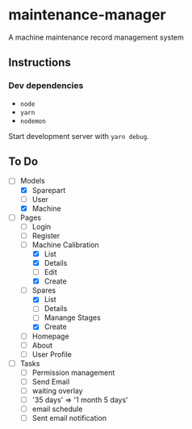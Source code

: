 # maintenance-manager

A machine maintenance record management system

## Instructions

### Dev dependencies

* `node`
* `yarn`
* `nodemon`

Start development server with `yarn debug`.

## To Do

* [ ] Models
  * [x] Sparepart
  * [ ] User
  * [x] Machine

* [ ] Pages
  * [ ] Login
  * [ ] Register
  * [ ] Machine Calibration
    * [x] List
    * [x] Details
    * [ ] Edit
    * [x] Create
  * [ ] Spares
    * [x] List
    * [ ] Details
    * [ ] Manange Stages
    * [x] Create
  * [ ] Homepage
  * [ ] About
  * [ ] User Profile

* [ ] Tasks
  * [ ] Permission management
  * [ ] Send Email
  * [ ] waiting overlay
  * [ ] '35 days' => '1 month 5 days'
  * [ ] email schedule
  * [ ] Sent email notification